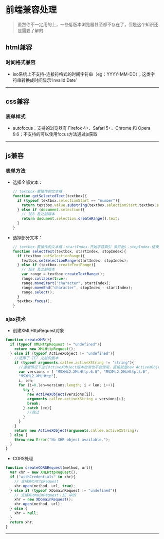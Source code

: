 # 前端兼容处理
  > 虽然你不一定用的上，一些低版本浏览器甚至都不存在了，但是这个知识还是需要了解的

## html兼容
### 时间格式兼容
  - iso系统上不支持-连接符格式的时间字符串（eg：YYYY-MM-DD）；这类字符串转换成时间显示‘Invalid Date’

-----

## css兼容
### 表单样式
  - autofocus：支持的浏览器有 Firefox 4+、Safari 5+、Chrome 和 Opera 
  9.6；不支持的可以使用focus方法通过js获取

-----

## js兼容
### 表单方法
  - 选择全部文本：
    ``` js
    // textbox-要操作的文本框
    function getSelectedText(textbox){ 
      if (typeof textbox.selectionStart == "number"){ 
        return textbox.value.substring(textbox.selectionStart,textbox.selectionEnd); 
      } else if (document.selection){ 
        // IE8 及之前版本
        return document.selection.createRange().text; 
      } 
    }
    ```
  - 选择部分文本：
    ``` js
    // textbox-要操作的文本框；startIndex-开始字符索引（0开始）；stopIndex-结束字符索引
    function selectText(textbox, startIndex, stopIndex){ 
      if (textbox.setSelectionRange){ 
        textbox.setSelectionRange(startIndex, stopIndex); 
      } else if (textbox.createTextRange){ 
        // IE8 及之前版本
        var range = textbox.createTextRange(); 
        range.collapse(true); 
        range.moveStart("character", startIndex); 
        range.moveEnd("character", stopIndex - startIndex); 
        range.select(); 
      } 
      textbox.focus();
    }
    ```
### ajax技术
  - 创建XMLHttpRequest对象
  ``` js
  function createXHR(){ 
    if (typeof XMLHttpRequest != "undefined"){ 
      return new XMLHttpRequest(); 
    } else if (typeof ActiveXObject != "undefined"){ 
      //适用于 IE7 之前的版本
      if (typeof arguments.callee.activeXString != "string"){ 
        //通常情况下这个ActiveXObject版本检测也不会使用，直接就是new ActiveXObject（）
        var versions = [ "MSXML2.XMLHttp.6.0", "MSXML2.XMLHttp.3.0", 
        "MSXML2.XMLHttp"], 
        i, len; 
        for (i=0,len=versions.length; i < len; i++){ 
          try { 
            new ActiveXObject(versions[i]); 
            arguments.callee.activeXString = versions[i]; 
            break; 
          } catch (ex){ 
            //跳过
          } 
        } 
      } 
      return new ActiveXObject(arguments.callee.activeXString); 
    } else { 
      throw new Error("No XHR object available."); 
    } 
  }
  ```
  - CORS处理
  ``` js
  function createCORSRequest(method, url){ 
    var xhr = new XMLHttpRequest(); 
    if ("withCredentials" in xhr){ 
      // 支持XMLHttpRequest
      xhr.open(method, url, true); 
    } else if (typeof XDomainRequest != "undefined"){ 
      // 支持XDomainRequest；IE 中的
      xhr = new XDomainRequest(); 
      xhr.open(method, url); 
    } else { 
      xhr = null; 
    } 
    return xhr; 
  }
  ```

-----
